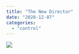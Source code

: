 ```yaml
---
title: "The New Director"
date: "2020-12-07"
categories: 
  - "control"
---
```


[![](images/The-new-director-scaled-1.jpeg)](http://davidpeach.co.uk/wp-content/uploads/2020/12/The-new-director-scaled-1.jpeg)
